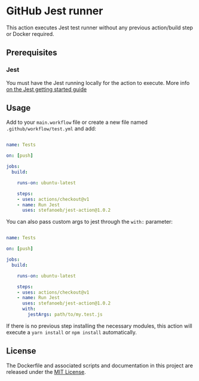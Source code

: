 # GitHub Jest runner

This action executes Jest test runner without any previous action/build step or Docker required.

## Prerequisites

### Jest
You must have the Jest running locally for the action to execute.
More info [on the Jest getting started guide](https://jestjs.io/docs/en/getting-started)

## Usage

Add to your `main.workflow` file or create a new file named `.github/workflow/test.yml` and add:

```yml

name: Tests

on: [push]

jobs:
  build:

    runs-on: ubuntu-latest

    steps:
    - uses: actions/checkout@v1
    - name: Run Jest
      uses: stefanoeb/jest-action@1.0.2
```

You can also pass custom args to jest through the `with:` parameter:

```yml

name: Tests

on: [push]

jobs:
  build:

    runs-on: ubuntu-latest

    steps:
    - uses: actions/checkout@v1
    - name: Run Jest
      uses: stefanoeb/jest-action@1.0.2
      with:
        jestArgs: path/to/my.test.js
```


If there is no previous step installing the necessary modules, this action will execute a `yarn install` or `npm install` automatically.

## License

The Dockerfile and associated scripts and documentation in this project are released under the [MIT License](LICENSE).
